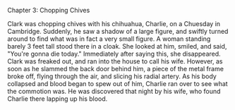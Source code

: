 Chapter 3: Chopping Chives

Clark was chopping chives with his chihuahua, Charlie, on a Chuesday in Cambridge. Suddenly, he saw a shadow of a large figure, and swiftly turned around to find what was in fact a very small figure. A woman standing barely 3 feet tall stood there in a cloak. She looked at him, smiled, and said, "You're gonna die today." Immediately after saying this, she disappeared. Clark was freaked out, and ran into the house to call his wife. However, as soon as he slammed the back door behind him, a piece of the metal frame broke off, flying through the air, and slicing his radial artery. As his body collapsed and blood began to spew out of him, Charlie ran over to see what the commotion was. He was discovered that night by his wife, who found Charlie there lapping up his blood. 